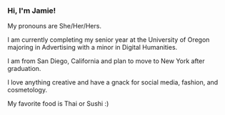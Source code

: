 ### Hi, I'm Jamie!

My pronouns are She/Her/Hers.

I am currently completing my senior year at the University of Oregon majoring in Advertising with a minor in Digital Humanities.

I am from San Diego, California and plan to move to New York after graduation.

I love anything creative and have a gnack for social media, fashion, and cosmetology.

My favorite food is Thai or Sushi :)

